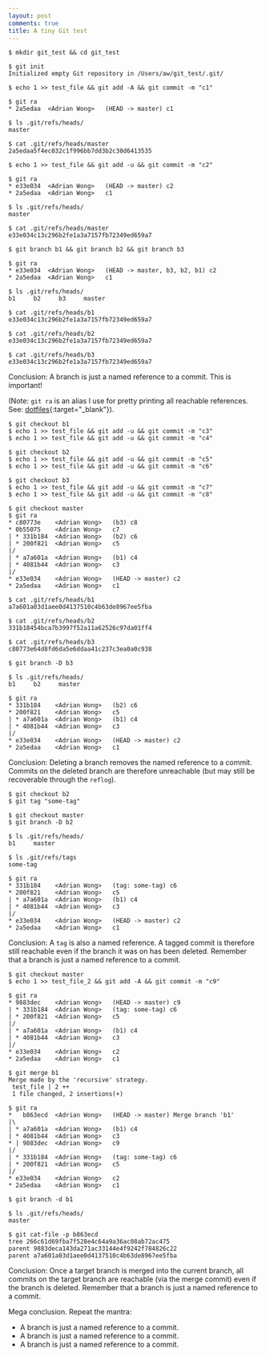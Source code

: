 ```yaml
---
layout: post
comments: true
title: A tiny Git test
---
```


```
$ mkdir git_test && cd git_test

$ git init
Initialized empty Git repository in /Users/aw/git_test/.git/

$ echo 1 >> test_file && git add -A && git commit -m "c1"

$ git ra
* 2a5edaa  <Adrian Wong>   (HEAD -> master) c1

$ ls .git/refs/heads/ 
master

$ cat .git/refs/heads/master
2a5edaa5f4ec032c1f996bb7dd3b2c30d6413535
```

```
$ echo 1 >> test_file && git add -u && git commit -m "c2"

$ git ra
* e33e034  <Adrian Wong>   (HEAD -> master) c2
* 2a5edaa  <Adrian Wong>   c1

$ ls .git/refs/heads/ 
master

$ cat .git/refs/heads/master
e33e034c13c296b2fe1a3a7157fb72349ed659a7
```

```
$ git branch b1 && git branch b2 && git branch b3

$ git ra
* e33e034  <Adrian Wong>   (HEAD -> master, b3, b2, b1) c2
* 2a5edaa  <Adrian Wong>   c1

$ ls .git/refs/heads/
b1     b2     b3     master

$ cat .git/refs/heads/b1
e33e034c13c296b2fe1a3a7157fb72349ed659a7

$ cat .git/refs/heads/b2
e33e034c13c296b2fe1a3a7157fb72349ed659a7

$ cat .git/refs/heads/b3
e33e034c13c296b2fe1a3a7157fb72349ed659a7
```

Conclusion: A branch is just a named reference to a commit. This is important!

(Note: `git ra` is an alias I use for pretty printing all reachable references. See: [dotfiles](https://github.com/adrianwong/dotfiles){:target="_blank"}).

```
$ git checkout b1
$ echo 1 >> test_file && git add -u && git commit -m "c3"
$ echo 1 >> test_file && git add -u && git commit -m "c4"

$ git checkout b2
$ echo 1 >> test_file && git add -u && git commit -m "c5"
$ echo 1 >> test_file && git add -u && git commit -m "c6"

$ git checkout b3
$ echo 1 >> test_file && git add -u && git commit -m "c7"
$ echo 1 >> test_file && git add -u && git commit -m "c8"

$ git checkout master
$ git ra
* c80773e    <Adrian Wong>   (b3) c8
* 0b55075    <Adrian Wong>   c7
| * 331b184  <Adrian Wong>   (b2) c6
| * 200f821  <Adrian Wong>   c5
|/  
| * a7a601a  <Adrian Wong>   (b1) c4
| * 4081b44  <Adrian Wong>   c3
|/  
* e33e034    <Adrian Wong>   (HEAD -> master) c2
* 2a5edaa    <Adrian Wong>   c1

$ cat .git/refs/heads/b1
a7a601a03d1aee0d4137510c4b63de8967ee5fba

$ cat .git/refs/heads/b2
331b18454bca7b3997f52a11a62526c97da01ff4

$ cat .git/refs/heads/b3
c80773e64d8fd6da5e6ddaa41c237c3ea0a0c938
```

```
$ git branch -D b3

$ ls .git/refs/heads/
b1     b2     master

$ git ra
* 331b184    <Adrian Wong>   (b2) c6
* 200f821    <Adrian Wong>   c5
| * a7a601a  <Adrian Wong>   (b1) c4
| * 4081b44  <Adrian Wong>   c3
|/  
* e33e034    <Adrian Wong>   (HEAD -> master) c2
* 2a5edaa    <Adrian Wong>   c1
```

Conclusion: Deleting a branch removes the named reference to a commit. Commits on the deleted branch are therefore unreachable (but may still be recoverable through the `reflog`).

```
$ git checkout b2
$ git tag "some-tag"

$ git checkout master
$ git branch -D b2

$ ls .git/refs/heads/
b1     master

$ ls .git/refs/tags
some-tag

$ git ra
* 331b184    <Adrian Wong>   (tag: some-tag) c6
* 200f821    <Adrian Wong>   c5
| * a7a601a  <Adrian Wong>   (b1) c4
| * 4081b44  <Adrian Wong>   c3
|/  
* e33e034    <Adrian Wong>   (HEAD -> master) c2
* 2a5edaa    <Adrian Wong>   c1
```

Conclusion: A `tag` is also a named reference. A tagged commit is therefore still reachable even if the branch it was on has been deleted. Remember that a branch is just a named reference to a commit.

```
$ git checkout master
$ echo 1 >> test_file_2 && git add -A && git commit -m "c9"

$ git ra
* 9883dec    <Adrian Wong>   (HEAD -> master) c9
| * 331b184  <Adrian Wong>   (tag: some-tag) c6
| * 200f821  <Adrian Wong>   c5
|/  
| * a7a601a  <Adrian Wong>   (b1) c4
| * 4081b44  <Adrian Wong>   c3
|/  
* e33e034    <Adrian Wong>   c2
* 2a5edaa    <Adrian Wong>   c1

$ git merge b1
Merge made by the 'recursive' strategy.
 test_file | 2 ++
 1 file changed, 2 insertions(+)

$ git ra
*   b863ecd  <Adrian Wong>   (HEAD -> master) Merge branch 'b1'
|\  
| * a7a601a  <Adrian Wong>   (b1) c4
| * 4081b44  <Adrian Wong>   c3
* | 9883dec  <Adrian Wong>   c9
|/  
| * 331b184  <Adrian Wong>   (tag: some-tag) c6
| * 200f821  <Adrian Wong>   c5
|/  
* e33e034    <Adrian Wong>   c2
* 2a5edaa    <Adrian Wong>   c1

$ git branch -d b1

$ ls .git/refs/heads/
master

$ git cat-file -p b863ecd
tree 266c61d69fba7f528e4c64a9a36ac08ab72ac475
parent 9883deca143da271ac33144e4f9242f784826c22
parent a7a601a03d1aee0d4137510c4b63de8967ee5fba
```

Conclusion: Once a target branch is merged into the current branch, all commits on the target branch are reachable (via the merge commit) even if the branch is deleted. Remember that a branch is just a named reference to a commit.

Mega conclusion. Repeat the mantra:
* A branch is just a named reference to a commit.
* A branch is just a named reference to a commit.
* A branch is just a named reference to a commit.
